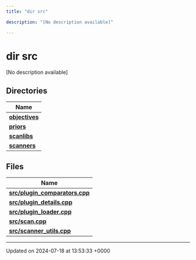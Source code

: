 ```yaml
---
title: "dir src"

description: "[No description available]"

---
```


# dir src

[No description available]

## Directories

| Name           |
| -------------- |
| **[objectives](/documentation/code/files/dir_8175e00b46706161a3f1b29a9c3d0e1e/#dir-objectives)**  |
| **[priors](/documentation/code/files/dir_cd3836cb33a5a37171cbcbf20d1df426/#dir-priors)**  |
| **[scanlibs](/documentation/code/files/dir_41b55c43b6715382bf2587278e09e81e/#dir-scanlibs)**  |
| **[scanners](/documentation/code/files/dir_3d6632c706c298643a7dbf82a7e43d46/#dir-scanners)**  |

## Files

| Name           |
| -------------- |
| **[src/plugin_comparators.cpp](/documentation/code/files/plugin__comparators_8cpp/#file-src-plugin-comparators-cpp)**  |
| **[src/plugin_details.cpp](/documentation/code/files/plugin__details_8cpp/#file-src-plugin-details-cpp)**  |
| **[src/plugin_loader.cpp](/documentation/code/files/plugin__loader_8cpp/#file-src-plugin-loader-cpp)**  |
| **[src/scan.cpp](/documentation/code/files/scan_8cpp/#file-src-scan-cpp)**  |
| **[src/scanner_utils.cpp](/documentation/code/files/scanner__utils_8cpp/#file-src-scanner-utils-cpp)**  |






-------------------------------

Updated on 2024-07-18 at 13:53:33 +0000

